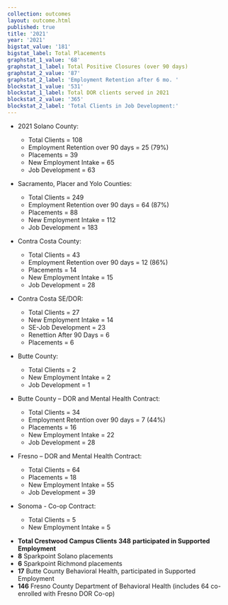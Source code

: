 ```yaml
---
collection: outcomes
layout: outcome.html
published: true
title: '2021'
year: '2021'
bigstat_value: '181'
bigstat_label: Total Placements
graphstat_1_value: '68'
graphstat_1_label: Total Positive Closures (over 90 days)
graphstat_2_value: '87'
graphstat_2_label: 'Employment Retention after 6 mo. '
blockstat_1_value: '531'
blockstat_1_label: Total DOR clients served in 2021
blockstat_2_value: '365'
blockstat_2_label: 'Total Clients in Job Development:'
---
```

* 2021 Solano County:
  - Total Clients = 108
  - Employment Retention over 90 days = 25 (79%)
  - Placements = 39
  - New Employment Intake = 65
  - Job Development = 63

* Sacramento, Placer and Yolo Counties:
  - Total Clients = 249
  - Employment Retention over 90 days = 64 (87%)
  - Placements = 88
  - New Employment Intake = 112
  - Job Development = 183

* Contra Costa County:
  - Total Clients = 43
  - Employment Retention over 90 days = 12 (86%)
  - Placements = 14
  - New Employment Intake = 15
  - Job Development = 28

* Contra Costa SE/DOR:
  - Total Clients = 27
  - New Employment Intake = 14
  - SE-Job Development = 23
  - Renettion After 90 Days = 6
  - Placements = 6

* Butte County:
  - Total Clients = 2
  - New Employment Intake = 2
  - Job Development = 1

* Butte County – DOR and Mental Health Contract:
  - Total Clients = 34
  - Employment Retention over 90 days = 7 (44%)
  - Placements = 16
  - New Employment Intake = 22
  - Job Development = 28
  
* Fresno – DOR and Mental Health Contract:
  - Total Clients = 64
  - Placements = 18
  - New Employment Intake = 55
  - Job Development = 39

* Sonoma - Co-op Contract:
  - Total Clients = 5
  - New Employment Intake = 5


- **Total Crestwood Campus Clients** **348** **participated in Supported Employment**
- **8** Sparkpoint Solano placements
- **6** Sparkpoint Richmond placements
- **17** Butte County Behavioral Health, participated in Supported Employment
- **146** Fresno County Department of Behavioral Health (includes 64 co-enrolled with Fresno DOR Co-op)
